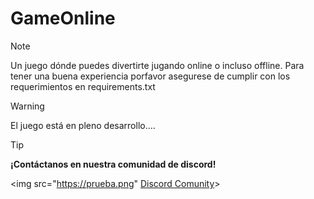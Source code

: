 # GameOnline

>[!NOTE]
> Un juego dónde puedes divertirte jugando online o incluso offline.
> Para tener una buena experiencia porfavor asegurese de cumplir con los requerimientos en requirements.txt

>[!WARNING]
> El juego está en pleno desarrollo....

>[!TIP]
> **¡Contáctanos en nuestra comunidad de discord!**

<img src="https://prueba.png" <a href="https://prueba_discord_comunity.com">Discord Comunity</a>>
